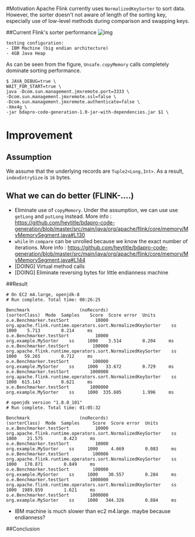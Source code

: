 #Motivation
Apache Flink currently uses `NormalizedKeySorter` to sort data. However, the
sorter doesn't not aware of length of the sorting key, especially use of low-level methods during comparison and swapping keys.

##Current Flink's sorter performance
![img](http://i.imgur.com/tI9Awpi.png)

```
testing configuration:
- IBM Machine (big endian architecture)
- 4GB Java Heap
```

As can be seen from the figure, `Unsafe.copyMemory` calls completely dominate sorting performance.

```
$ JAVA_DEBUG=true \
WAIT_FOR_START=true \
java -Dcom.sun.management.jmxremote.port=3333 \
-Dcom.sun.management.jmxremote.ssl=false \
-Dcom.sun.management.jmxremote.authenticate=false \
-Xmx4g \
-jar bdapro-code-generation-1.0-jar-with-dependencies.jar $1 \
```

# Improvement
## Assumption
We assume that the underlying records are `Tuple2<Long,Int>`. As a result, `indexEntrySize` is `16` bytes.

## What we can do better (FLINK-....)
- Eliminate use of `copyMemory`. Under the assumption, we can use use `getLong` and `putLong` instead.
More info : https://github.com/heytitle/bdapro-code-generation/blob/master/src/main/java/org/apache/flink/core/memory/MyMemorySegment.java#L130
- `while` in `compare` can be unrolled because we know the exact number of iterations.
More info : https://github.com/heytitle/bdapro-code-generation/blob/master/src/main/java/org/apache/flink/core/memory/MyMemorySegment.java#L144
- [DOING] Virtual method calls
- [DOING] Eliminate reversing bytes for little endianness machine

##Result
```
# On EC2 m4.large, openjdk-8
# Run complete. Total time: 00:26:25

Benchmark                   (noRecords)                                                (sorterClass)  Mode  Samples    Score  Score error  Units
o.e.Benchmarker.testSort          10000  org.apache.flink.runtime.operators.sort.NormalizedKeySorter    ss     1000    5.713        0.214     ms
o.e.Benchmarker.testSort          10000                                         org.example.MySorter    ss     1000    3.514        0.204     ms
o.e.Benchmarker.testSort         100000  org.apache.flink.runtime.operators.sort.NormalizedKeySorter    ss     1000   59.265        0.712     ms
o.e.Benchmarker.testSort         100000                                         org.example.MySorter    ss     1000   33.672        0.729     ms
o.e.Benchmarker.testSort        1000000  org.apache.flink.runtime.operators.sort.NormalizedKeySorter    ss     1000  615.143        0.621     ms
o.e.Benchmarker.testSort        1000000                                         org.example.MySorter    ss     1000  335.605        1.996     ms
```

```
# openjdk version "1.8.0_101"
# Run complete. Total time: 01:05:32

Benchmark                   (noRecords)                                                (sorterClass)  Mode  Samples     Score  Score error  Units
o.e.Benchmarker.testSort          10000  org.apache.flink.runtime.operators.sort.NormalizedKeySorter    ss     1000    21.575        0.423     ms
o.e.Benchmarker.testSort          10000                                         org.example.MySorter    ss     1000     4.669        0.083     ms
o.e.Benchmarker.testSort         100000  org.apache.flink.runtime.operators.sort.NormalizedKeySorter    ss     1000   170.871        0.849     ms
o.e.Benchmarker.testSort         100000                                         org.example.MySorter    ss     1000    30.557        0.284     ms
o.e.Benchmarker.testSort        1000000  org.apache.flink.runtime.operators.sort.NormalizedKeySorter    ss     1000  1989.859        1.621     ms
o.e.Benchmarker.testSort        1000000                                         org.example.MySorter    ss     1000   344.326        0.884     ms
```
- IBM machine is much slower than ec2 m4.large. maybe because endianness?

##Conclusion
